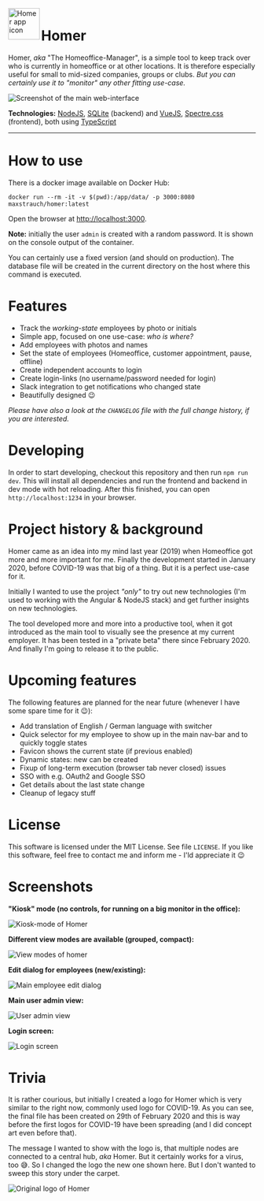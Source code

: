 <img align="left" width="64" height="64" src="docu/logo.png?raw=true" alt="Homer app icon" />

# Homer

Homer, _aka_ "The Homeoffice-Manager", is a simple tool to keep track over who is currently in homeoffice or at other locations. It is therefore especially useful for small to mid-sized companies, groups or clubs. _But you can certainly use it to "monitor" any other fitting use-case._

![Screenshot of the main web-interface](docu/screenshots/main-screen.png?raw=true "Screenshot of the main web-interface of Homer")

__Technologies:__ [NodeJS](https://nodejs.org/en/), [SQLite](https://www.npmjs.com/package/sqlite3) (backend) and [VueJS](https://vuejs.org/), [Spectre.css](https://picturepan2.github.io/spectre/) (frontend), both using [TypeScript](https://www.typescriptlang.org/)

---

# How to use

There is a docker image available on Docker Hub:

 
    docker run --rm -it -v $(pwd):/app/data/ -p 3000:8080 maxstrauch/homer:latest

Open the browser at [http://localhost:3000](http://localhost:3000).

__Note:__ initially the user `admin` is created with a random password. It is shown on the console output of the container.

You can certainly use a fixed version (and should on production). The database file will be created in the current directory on the host where this command is executed.

# Features

 * Track the _working-state_ employees by photo or initials 
 * Simple app, focused on one use-case: _who is where?_
 * Add employees with photos and names
 * Set the state of employees (Homeoffice, customer appointment, pause, offline)
 * Create independent accounts to login
 * Create login-links (no username/password needed for login)
 * Slack integration to get notifications who changed state
 * Beautifully designed 😉

_Please have also a look at the `CHANGELOG` file with the full change history, if you are interested._

# Developing

In order to start developing, checkout this repository and then run `npm run dev`. This will install all dependencies and run the frontend and backend in dev mode with hot reloading. After this finished, you can open `http://localhost:1234` in your browser.

# Project history & background

Homer came as an idea into my mind last year (2019) when Homeoffice got more and more important for me. Finally the development started in January 2020, before COVID-19 was that big of a thing. But it is a perfect use-case for it. 

Initially I wanted to use the project _"only"_ to try out new technologies (I'm used to working with the Angular & NodeJS stack) and get further insights on new technologies.

The tool developed more and more into a productive tool, when it got introduced as the main tool to visually see the presence at my current employer. It has been tested in a "private beta" there since February 2020. And finally I'm going to release it to the public.


# Upcoming features

The following features are planned for the near future (whenever I have some spare time for it 😉):

 * Add translation of English / German language with switcher
 * Quick selector for my employee to show up in the main nav-bar and to quickly toggle states
 * Favicon shows the current state (if previous enabled)
 * Dynamic states: new can be created
 * Fixup of long-term execution (browser tab never closed) issues
 * SSO with e.g. OAuth2 and Google SSO
 * Get details about the last state change
 * Cleanup of legacy stuff

# License

This software is licensed under the MIT License. See file `LICENSE`. If you like this software, feel free to contact me and inform me - I'ld appreciate it 😉

# Screenshots

__"Kiosk" mode (no controls, for running on a big monitor in the office):__

![Kiosk-mode of Homer](docu/screenshots/kiosk-mode.png?raw=true "Kiosk-mode of Homer")

__Different view modes are available (grouped, compact):__

![View modes of homer](docu/screenshots/overview-screen.png?raw=true "View modes of homer")

__Edit dialog for employees (new/existing):__

![Main employee edit dialog](docu/screenshots/employee-edit-dialog.png?raw=true "Main employee edit dialog")

__Main user admin view:__

![User admin view](docu/screenshots/user-admin.png?raw=true "User admin view")

__Login screen:__

![Login screen](docu/screenshots/login-screen.png?raw=true "Login screen")

# Trivia

It is rather courious, but initially I created a logo for Homer which is very similar to the right now, commonly used logo for COVID-19. As you can see, the final file has been created on 29th of February 2020 and this is way before the first logos for COVID-19 have been spreading (and I did concept art even before that).

The message I wanted to show with the logo is, that multiple nodes are connected to a central hub, _aka_ Homer. But it certainly works for a virus, too 😅. So I changed the logo the new one shown here. But I don't wanted to sweep this story under the carpet.

![Original logo of Homer](docu/trivia_initial-logo.png?raw=true "Original logo of Homer")
